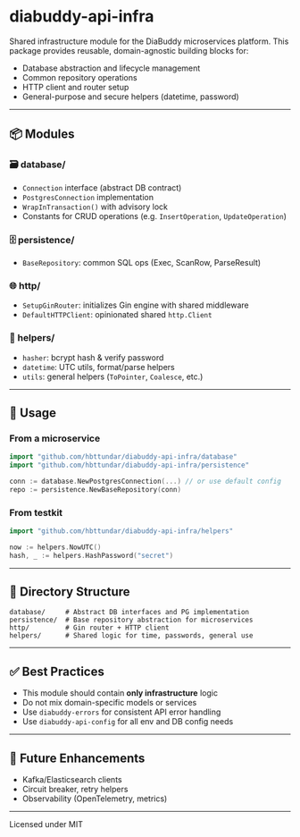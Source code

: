 # diabuddy-api-infra

Shared infrastructure module for the DiaBuddy microservices platform. This package provides reusable, domain-agnostic building blocks for:
- Database abstraction and lifecycle management
- Common repository operations
- HTTP client and router setup
- General-purpose and secure helpers (datetime, password)

---

## 📦 Modules

### 🗃️ database/
- `Connection` interface (abstract DB contract)
- `PostgresConnection` implementation
- `WrapInTransaction()` with advisory lock
- Constants for CRUD operations (e.g. `InsertOperation`, `UpdateOperation`)

### 🗄️ persistence/
- `BaseRepository`: common SQL ops (Exec, ScanRow, ParseResult)

### 🌐 http/
- `SetupGinRouter`: initializes Gin engine with shared middleware
- `DefaultHTTPClient`: opinionated shared `http.Client`

### 🔐 helpers/
- `hasher`: bcrypt hash & verify password
- `datetime`: UTC utils, format/parse helpers
- `utils`: general helpers (`ToPointer`, `Coalesce`, etc.)

---

## 🔗 Usage

### From a microservice
```go
import "github.com/hbttundar/diabuddy-api-infra/database"
import "github.com/hbttundar/diabuddy-api-infra/persistence"

conn := database.NewPostgresConnection(...) // or use default config
repo := persistence.NewBaseRepository(conn)
```

### From testkit
```go
import "github.com/hbttundar/diabuddy-api-infra/helpers"

now := helpers.NowUTC()
hash, _ := helpers.HashPassword("secret")
```

---

## 🧱 Directory Structure

```
database/     # Abstract DB interfaces and PG implementation
persistence/  # Base repository abstraction for microservices
http/         # Gin router + HTTP client
helpers/      # Shared logic for time, passwords, general use
```

---

## ✅ Best Practices
- This module should contain **only infrastructure** logic
- Do not mix domain-specific models or services
- Use `diabuddy-errors` for consistent API error handling
- Use `diabuddy-api-config` for all env and DB config needs

---

## 🔧 Future Enhancements
- Kafka/Elasticsearch clients
- Circuit breaker, retry helpers
- Observability (OpenTelemetry, metrics)

---

Licensed under MIT
